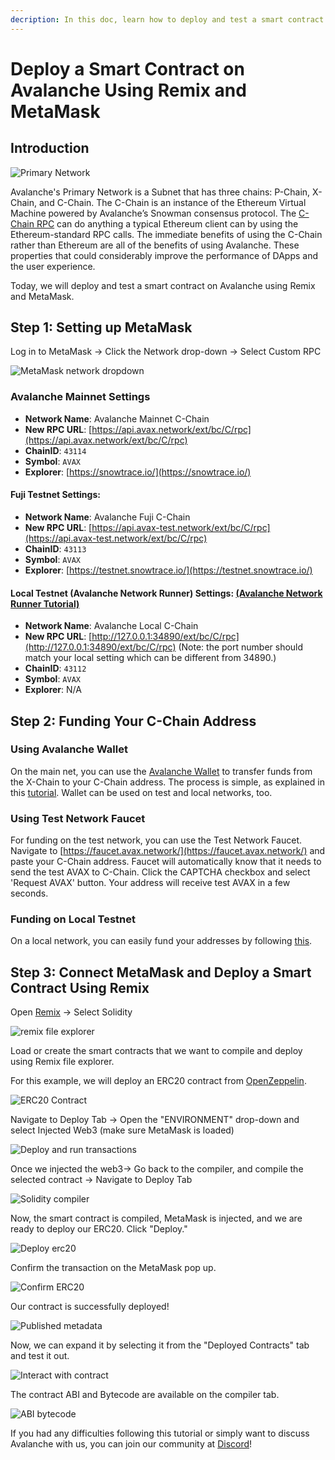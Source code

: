 ```yaml
---
decription: In this doc, learn how to deploy and test a smart contract on Avalanche using Remix and MetaMask.
---
```


# Deploy a Smart Contract on Avalanche Using Remix and MetaMask

## Introduction

![Primary Network](</img/image(21).png>)

Avalanche's Primary Network is a Subnet that has three chains: P-Chain, X-Chain,
and C-Chain. The C-Chain is an instance of the Ethereum Virtual Machine powered
by Avalanche’s Snowman consensus protocol. The [C-Chain
RPC](../../apis/avalanchego/apis/c-chain.md) can do anything a typical Ethereum
client can by using the Ethereum-standard RPC calls. The immediate benefits of
using the C-Chain rather than Ethereum are all of the benefits of using
Avalanche. These properties that could considerably improve the performance of
DApps and the user experience.

Today, we will deploy and test a smart contract on Avalanche using Remix and MetaMask.

## Step 1: Setting up MetaMask

Log in to MetaMask -&gt; Click the Network drop-down -&gt; Select Custom RPC

![MetaMask network dropdown](</img/image(60).png>)

### Avalanche Mainnet Settings

- **Network Name**: Avalanche Mainnet C-Chain
- **New RPC URL**: [https://api.avax.network/ext/bc/C/rpc](https://api.avax.network/ext/bc/C/rpc)
- **ChainID**: `43114`
- **Symbol**: `AVAX`
- **Explorer**: [https://snowtrace.io/](https://snowtrace.io/)

#### **Fuji Testnet Settings:**

- **Network Name**: Avalanche Fuji C-Chain
- **New RPC URL**: [https://api.avax-test.network/ext/bc/C/rpc](https://api.avax-test.network/ext/bc/C/rpc)
- **ChainID**: `43113`
- **Symbol**: `AVAX`
- **Explorer**: [https://testnet.snowtrace.io/](https://testnet.snowtrace.io/)

#### **Local Testnet (Avalanche Network Runner) Settings:** [(Avalanche Network Runner Tutorial)](../../subnets/network-runner.md)

- **Network Name**: Avalanche Local C-Chain
- **New RPC URL**:
  [http://127.0.0.1:34890/ext/bc/C/rpc](http://127.0.0.1:34890/ext/bc/C/rpc)
  (Note: the port number should match your local setting which can be different
  from 34890.)
- **ChainID**: `43112`
- **Symbol**: `AVAX`
- **Explorer**: N/A

## Step 2: Funding Your C-Chain Address

### **Using Avalanche Wallet**

On the main net, you can use the [Avalanche
Wallet](https://wallet.avax.network/) to transfer funds from the X-Chain to your
C-Chain address. The process is simple, as explained in this
[tutorial](https://support.avax.network/en/articles/6169872-how-to-make-a-cross-chain-transfer-in-the-avalanche-wallet).
Wallet can be used on test and local networks, too.

### **Using Test Network Faucet**

For funding on the test network, you can use the Test Network Faucet. Navigate
to [https://faucet.avax.network/](https://faucet.avax.network/) and paste your
C-Chain address. Faucet will automatically know that it needs to send the test
AVAX to C-Chain. Click the CAPTCHA checkbox and select 'Request AVAX' button.
Your address will receive test AVAX in a few seconds.

### Funding on Local Testnet

On a local network, you can easily fund your addresses by following [this](../../quickstart/create-a-local-test-network.md#getting-avax).

## Step 3: Connect MetaMask and Deploy a Smart Contract Using Remix

Open [Remix](https://remix.ethereum.org/) -&gt; Select Solidity

![remix file explorer](/img/remix-file-explorer.png)

Load or create the smart contracts that we want to compile and deploy using Remix file explorer.

For this example, we will deploy an ERC20 contract from [OpenZeppelin](https://openzeppelin.com/contracts).

![ERC20 Contract](/img/erc20-contract.png)

Navigate to Deploy Tab -&gt; Open the "ENVIRONMENT" drop-down and select
Injected Web3 (make sure MetaMask is loaded)

![Deploy and run transactions](/img/deploy-and-run-transactions.png)

Once we injected the web3-&gt; Go back to the compiler, and compile the selected
contract -&gt; Navigate to Deploy Tab

![Solidity compiler](/img/solidity-compiler.png)

Now, the smart contract is compiled, MetaMask is injected, and we are ready to
deploy our ERC20. Click "Deploy."

![Deploy erc20](/img/deploy-erc20.png)

Confirm the transaction on the MetaMask pop up.

![Confirm ERC20](/img/confirm-erc20.png)

Our contract is successfully deployed!

![Published metadata](/img/published-metadata.png)

Now, we can expand it by selecting it from the "Deployed Contracts" tab and test it out.

![Interact with contract](/img/interact-with-contract.png)

The contract ABI and Bytecode are available on the compiler tab.

![ABI bytecode](/img/abi-bytecode.png)

If you had any difficulties following this tutorial or simply want to discuss
Avalanche with us, you can join our community at
[Discord](https://chat.avalabs.org/)!
